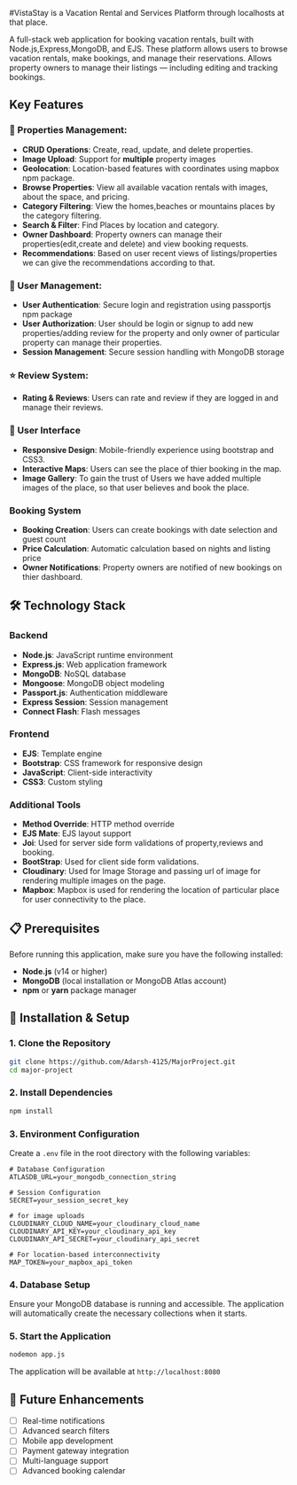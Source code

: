 #VistaStay is a Vacation Rental and Services Platform through localhosts at that place.

A full-stack web application for booking vacation rentals, built with Node.js,Express,MongoDB, and EJS.
These platform allows users to browse vacation rentals, make bookings, and manage their reservations. 
Allows property owners to manage their listings — including editing and tracking bookings.

## Key Features

###  🏡 Properties Management:
- **CRUD Operations**: Create, read, update, and delete properties.
- **Image Upload**: Support for **multiple** property images
- **Geolocation**: Location-based features with coordinates using mapbox npm package.
- **Browse Properties**: View all available vacation rentals with images, about the space, and pricing.
- **Category Filtering**: View the homes,beaches or mountains places by the category filtering.
- **Search & Filter**: Find Places by location and category.
- **Owner Dashboard**: Property owners can manage their properties(edit,create and delete) and view booking requests.
- **Recommendations**: Based on user recent views of listings/properties we can give the recommendations according to that.

### 👤 User Management:
- **User Authentication**: Secure login and registration using passportjs npm package
- **User Authorization**: User should be login or signup to add new properties/adding review for the property and only owner of particular property can manage their properties.
- **Session Management**: Secure session handling with MongoDB storage

### ⭐ Review System:
- **Rating & Reviews**: Users can rate and review if they are logged in and manage their reviews.

### 🎨 User Interface
- **Responsive Design**: Mobile-friendly experience using bootstrap and CSS3.
- **Interactive Maps**: Users can see the place of thier booking in the map.
- **Image Gallery**: To gain the trust of Users we have added multiple images of the place,
                      so that user believes and book the place.

### Booking System
- **Booking Creation**: Users can create bookings with date selection and guest count
- **Price Calculation**: Automatic calculation based on nights and listing price
- **Owner Notifications**: Property owners are notified of new bookings on thier dashboard.


## 🛠️ Technology Stack

### Backend
- **Node.js**: JavaScript runtime environment
- **Express.js**: Web application framework
- **MongoDB**: NoSQL database
- **Mongoose**: MongoDB object modeling
- **Passport.js**: Authentication middleware
- **Express Session**: Session management
- **Connect Flash**: Flash messages

### Frontend
- **EJS**: Template engine
- **Bootstrap**: CSS framework for responsive design
- **JavaScript**: Client-side interactivity
- **CSS3**: Custom styling

### Additional Tools
- **Method Override**: HTTP method override
- **EJS Mate**: EJS layout support
- **Joi**: Used for server side form validations of property,reviews and booking.
- **BootStrap**: Used for client side form validations.
- **Cloudinary**: Used for Image Storage and passing url of image for rendering multiple images on the page.
- **Mapbox**: Mapbox is used for rendering the location of particular place for user connectivity to the place.


## 📋 Prerequisites

Before running this application, make sure you have the following installed:

- **Node.js** (v14 or higher)
- **MongoDB** (local installation or MongoDB Atlas account)
- **npm** or **yarn** package manager

## 🚀 Installation & Setup

### 1. Clone the Repository
```bash
git clone https://github.com/Adarsh-4125/MajorProject.git
cd major-project
```

### 2. Install Dependencies
```bash
npm install
```

### 3. Environment Configuration
Create a `.env` file in the root directory with the following variables:

```env
# Database Configuration
ATLASDB_URL=your_mongodb_connection_string

# Session Configuration
SECRET=your_session_secret_key

# for image uploads
CLOUDINARY_CLOUD_NAME=your_cloudinary_cloud_name
CLOUDINARY_API_KEY=your_cloudinary_api_key
CLOUDINARY_API_SECRET=your_cloudinary_api_secret

# For location-based interconnectivity
MAP_TOKEN=your_mapbox_api_token
```
### 4. Database Setup
Ensure your MongoDB database is running and accessible. The application will automatically create the necessary collections when it starts.

### 5. Start the Application
```bash
nodemon app.js
```

The application will be available at `http://localhost:8080`

## 🔄 Future Enhancements

- [ ] Real-time notifications
- [ ] Advanced search filters
- [ ] Mobile app development
- [ ] Payment gateway integration
- [ ] Multi-language support
- [ ] Advanced booking calendar
